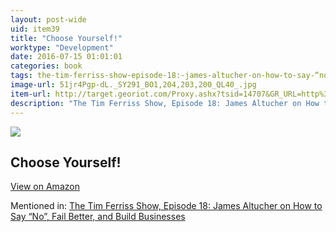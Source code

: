 ```yaml
---
layout: post-wide
uid: item39
title: "Choose Yourself!"
worktype: "Development"
date: 2016-07-15 01:01:01
categories: book
tags: the-tim-ferriss-show-episode-18:-james-altucher-on-how-to-say-“no”-fail-better-and-build-businesses
image-url: 51jr4Pgp-dL._SY291_BO1,204,203,200_QL40_.jpg
item-url: http://target.georiot.com/Proxy.ashx?tsid=14707&GR_URL=http%3A%2F%2Fwww.amazon.com%2FChoose-Yourself-James-Altucher%2Fdp%2F1490313370%2F
description: "The Tim Ferriss Show, Episode 18: James Altucher on How to Say “No”, Fail Better, and Build Businesses"
---
```

<a href="http://target.georiot.com/Proxy.ashx?tsid=14707&GR_URL=http%3A%2F%2Fwww.amazon.com%2FChoose-Yourself-James-Altucher%2Fdp%2F1490313370%2F" target="blank"><img src="../../../../img/thumbs/51jr4Pgp-dL._SY291_BO1,204,203,200_QL40_.jpg" class="prod-img"></a>
<h2>Choose Yourself!</h2>
<p><a class="btn btn-primary" href="http://target.georiot.com/Proxy.ashx?tsid=14707&GR_URL=http%3A%2F%2Fwww.amazon.com%2FChoose-Yourself-James-Altucher%2Fdp%2F1490313370%2F" target="blank">View on Amazon</a><p>
<p>Mentioned in: <a href="http://fourhourworkweek.com/2014/07/11/james-altucher/" target="blank">The Tim Ferriss Show, Episode 18: James Altucher on How to Say “No”, Fail Better, and Build Businesses</a></p>
